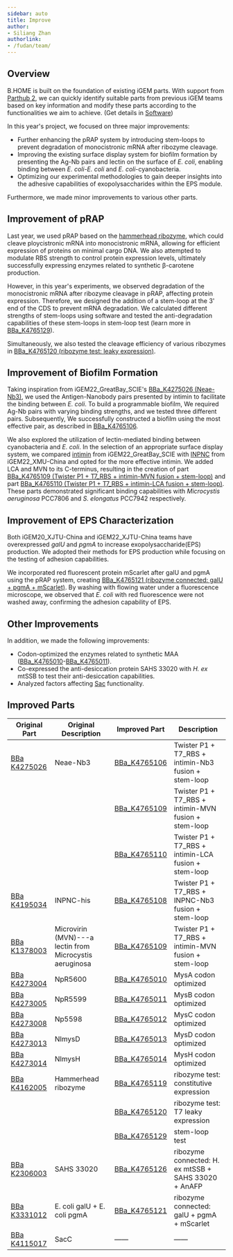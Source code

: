 ```yaml
---
sidebar: auto
title: Improve
author:
- Siliang Zhan
authorlink:
- /fudan/team/
---
```


## Overview

B.HOME is built on the foundation of existing iGEM parts. With support from [Parthub 2](https://2023.igem.wiki/fudan/software/#parthub-2), we can quickly identify suitable parts from previous iGEM teams based on key information and modify these parts according to the functionalities we aim to achieve. (Get details in [Software](https://2023.igem.wiki/fudan/software/#overview))

In this year's project, we focused on three major improvements:

- Further enhancing the pRAP system by introducing stem-loops to prevent degradation of monocistronic mRNA after ribozyme cleavage.
- Improving the existing surface display system for biofilm formation by presenting the Ag-Nb pairs and lectin on the surface of *E. coli*, enabling binding between *E. coli-E. coli* and *E. coli*-cyanobacteria.
- Optimizing our experimental methodologies to gain deeper insights into the adhesive capabilities of exopolysaccharides within the EPS module.

Furthermore, we made minor improvements to various other parts.

## Improvement of  pRAP

Last year, we used pRAP based on the [hammerhead ribozyme](http://parts.igem.org/Part:BBa_K4162005), which could cleave ploycistronic mRNA  into monocistronic mRNA, allowing for efficient expression of proteins on minimal cargo DNA. We also attempted to modulate RBS strength to control protein expression levels, ultimately successfully expressing enzymes related to synthetic β-carotene production.

However, in this year's experiments, we observed degradation of the monocistronic mRNA after ribozyme cleavage in pRAP, affecting protein expression. Therefore, we designed the addition of a stem-loop at the 3' end of the CDS to prevent mRNA degradation. We calculated different strengths of stem-loops using software and tested the anti-degradation capabilities of these stem-loops in  stem-loop test (learn more in [BBa_K4765129](http://parts.igem.org/Part:BBa_K4765129)).

Simultaneously, we also tested the cleavage efficiency of various ribozymes in  [BBa_K4765120 (ribozyme test: leaky expression)](http://parts.igem.org/Part:BBa_K4765120).

## Improvement of Biofilm Formation

Taking inspiration from iGEM22_GreatBay_SCIE's [BBa_K4275026 (Neae-Nb3)](http://parts.igem.org/Part:BBa_K4275026), we used the Antigen-Nanobody pairs presented by intimin to facilitate the binding between *E. coli*. To build a programmable biofilm, We required Ag-Nb pairs with varying binding strengths, and we tested three different pairs. Subsequently, We successfully constructed a biofilm using the most effective pair, as described in [BBa_K4765106](http://parts.igem.org/Part:BBa_K4765106).

We also explored the utilization of lectin-mediated binding between cyanobacteria and *E. coli*. In the selection of an appropriate surface display system, we compared [intimin](http://parts.igem.org/Part:BBa_K4275026) from iGEM22_GreatBay_SCIE with [INPNC](http://parts.igem.org/Part:BBa_K4195034#Improved_parts) from iGEM22_XMU-China and opted for the more effective intimin. We added LCA and MVN to its C-terminus, resulting in the creation of part [BBa_K4765109 (Twister P1 + T7_RBS + intimin-MVN fusion + stem-loop)](http://parts.igem.org/Part:BBa_K4765109) and part [BBa_K4765110 (Twister P1 + T7_RBS + intimin-LCA fusion + stem-loop)](http://parts.igem.org/Part:BBa_K4765110). These parts demonstrated significant binding capabilities with *Microcystis aeruginosa* PCC7806 and *S. elongatus* PCC7942 respectively.

## Improvement of EPS Characterization

Both iGEM20_XJTU-China and iGEM22_XJTU-China teams have overexpressed  *galU* and *pgmA* to increase exopolysaccharide(EPS) production. We adopted their methods for EPS production while focusing on the testing of adhesion capabilities.

We incorporated red fluorescent protein mScarlet after galU and pgmA using the pRAP system, creating [BBa_K4765121 (ribozyme connected: galU + pgmA + mScarlet)](http://parts.igem.org/Part:BBa_K4765121). By washing with flowing water under a fluorescence microscope, we observed that *E. coli* with red fluorescence were not washed away, confirming the adhesion capability of EPS.

## Other Improvements

In addition, we made the following improvements:

- Codon-optimized the enzymes related to synthetic MAA ([BBa_K4765010](http://parts.igem.org/Part:BBa_K4765010)-[BBa_K4765011](http://parts.igem.org/Part:BBa_K4765011)).
- Co-expressed the anti-desiccation protein SAHS 33020 with *H. ex* mtSSB to test their anti-desiccation capabilities.
- Analyzed factors affecting [Sac](http://parts.igem.org/Part:BBa_K4115017) functionality.

## Improved Parts

| Original Part                                                | Original Description                                    | Improved Part                                                | Description                                          |
| ------------------------------------------------------------ | ------------------------------------------------------- | ------------------------------------------------------------ | ---------------------------------------------------- |
| [BBa K4275026](http://parts.igem.org/Part:BBa_K4275026)      | Neae-Nb3                                                | [BBa_K4765106](http://parts.igem.org/Part:BBa_K4765106) | Twister P1 + T7_RBS + intimin-Nb3 fusion + stem-loop |
|                                                              |                                                         | [BBa_K4765109](http://parts.igem.org/Part:BBa_K4765109) | Twister P1 + T7_RBS + intimin-MVN fusion + stem-loop |
|                                                              |                                                         | [BBa_K4765110](http://parts.igem.org/Part:BBa_K4765110) | Twister P1 + T7_RBS + intimin-LCA fusion + stem-loop |
| [BBa K4195034](http://parts.igem.org/Part:BBa_K4195034#Improved_parts) | INPNC-his                                               | [BBa_K4765108](http://parts.igem.org/Part:BBa_K4765108) | Twister P1 + T7_RBS + INPNC-Nb3 fusion + stem-loop   |
| [BBa K1378003](http://parts.igem.org/Part:BBa_K1378003)      | Microvirin (MVN)---a lectin from Microcystis aeruginosa | [BBa_K4765109](http://parts.igem.org/Part:BBa_K4765109) | Twister P1 + T7_RBS + intimin-MVN fusion + stem-loop |
| [BBa K4273004](http://parts.igem.org/Part:BBa_K4273004)      | NpR5600                                                 | [BBa_K4765010](http://parts.igem.org/Part:BBa_K4765010) | MysA codon optimized                                 |
| [BBa K4273005](http://parts.igem.org/Part:BBa_K4273005)      | NpR5599                                                 | [BBa_K4765011](http://parts.igem.org/Part:BBa_K4765011) | MysB codon optimized                                 |
| [BBa K4273008](http://parts.igem.org/Part:BBa_K4273008)      | Np5598                                                  | [BBa_K4765012](http://parts.igem.org/Part:BBa_K4765012) | MysC codon optimized                                 |
| [BBa K4273013](http://parts.igem.org/Part:BBa_K4273013)      | NlmysD                                                  | [BBa_K4765013](http://parts.igem.org/Part:BBa_K4765013) | MysD codon optimized                                 |
| [BBa K4273014](http://parts.igem.org/Part:BBa_K4273014)      | NlmysH                                                  | [BBa_K4765014](http://parts.igem.org/Part:BBa_K4765014) | MysH codon optimized                                 |
| [BBa K4162005](http://parts.igem.org/Part:BBa_K4162005)      | Hammerhead ribozyme                                     | [BBa_K4765119](http://parts.igem.org/Part:BBa_K4765119) | ribozyme test: constitutive expression               |
|                                                              |                                                         | [BBa_K4765120](http://parts.igem.org/Part:BBa_K4765120) | ribozyme test: T7 leaky expression                   |
|                                                              |                                                         | [BBa_K4765129](http://parts.igem.org/Part:BBa_K4765129) | stem-loop test                                       |
| [BBa K2306003](http://parts.igem.org/Part:BBa_K2306003)      | SAHS 33020                                              | [BBa_K4765126](http://parts.igem.org/Part:BBa_K4765126) | ribozyme connected: H. ex mtSSB + SAHS 33020 + AnAFP |
| [BBa K3331012](http://parts.igem.org/Part:BBa_K3331012)      | E. coli galU + E. coli pgmA                                 | [BBa_K4765121](http://parts.igem.org/Part:BBa_K4765121) | ribozyme connected: galU + pgmA + mScarlet           |
| [BBa K4115017](http://parts.igem.org/Part:BBa_K4115017)      | SacC                                                    | ——                                                           | ——                                                   |
